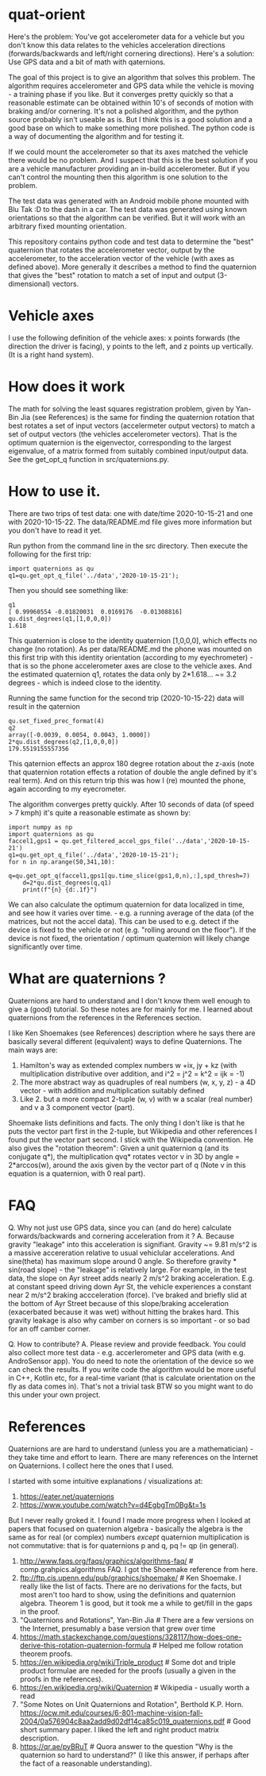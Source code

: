 # quat-orient

Here's the problem: You've got accelerometer data for a vehicle but you don't know this data relates to the vehicles acceleration directions (forwards/backwards and left/right cornering directions).
Here's a solution: Use GPS data and a bit of math with qaternions.

The goal of this project is to give an algorithm that solves this problem. The algorithm requires accelerometer and GPS data while the vehicle is moving - a training phase if you like. But it converges pretty quickly so that a reasonable estimate can be obtained within 10's of seconds of motion with braking and/or cornering. It's not a polished algorithm, and the python source probably isn't useable as is. But I think this is a good solution and a good base on which to make something more polished. The python code is a way of documenting the algorithm and for testing it.

If we could mount the accelerometer so that its axes matched the vehicle there would be no problem. And I suspect that this is the best solution if you are a vehicle manufacturer providing an in-build accelerometer. But if you can't control the mounting then this algorithm is one solution to the problem.

The test data was generated with an Android mobile phone mounted with Blu Tak :D to the dash in a car. The test data was generated using known orientations so that the algorithm can be verified. But it will work with an arbitrary fixed mounting orientation.

This repository contains python code and test data to determine the "best" quaternion that rotates the accelerometer vector, output by the accelerometer, to the acceleration vector of the vehicle (with axes as defined above). More generally it describes a method to find the quaternion that gives the "best" rotation to match a set of input and output (3-dimensional) vectors.

# Vehicle axes

I use the following definition of the vehicle axes: x points forwards (the direction the driver is facing), y points to the left, and z points up vertically. (It is a right hand system).

# How does it work

The math for solving the least squares registration problem, given by Yan-Bin Jia (see References) is the same for finding the quaternion rotation that best rotates a set of input vectors (accelermeter output vectors) to match a set of output vectors (the vehicles accelerometer vectors). That is the optimum quaternion is the eigenvector, corresponding to the largest eigenvalue, of a matrix formed from suitably combined input/output data. See the get_opt_q function in src/quaternions.py. 

# How to use it.
There are two trips of test data: one with date/time 2020-10-15-21 and one with 2020-10-15-22. The data/README.md file gives more information but you don't have to read it yet.

Run python from the command line in the src directory. Then execute the following for the first trip:

```
import quaternions as qu
q1=qu.get_opt_q_file('../data','2020-10-15-21');
```

Then you should see something like:

```
q1
[ 0.99960554 -0.01820031  0.0169176  -0.01308816]
qu.dist_degrees(q1,[1,0,0,0])
1.618
```
This quaternion is close to the identity quaternion [1,0,0,0], which effects no change (no rotation). As per data/README.md the phone was mounted on this first trip with this identity orientation (according to my eyechrometer) - that is so the phone accelerometer axes are close to the vehicle axes. And the estimated quaternion q1, rotates the data only by 2*1.618... ~= 3.2 degrees - which is indeed close to the identity.

Running the same function for the second trip (2020-10-15-22) data will result in the qaternion

```
qu.set_fixed_prec_format(4)
q2
array([-0.0039, 0.0054, 0.0043, 1.0000])
2*qu.dist_degrees(q2,[1,0,0,0])
179.5519155557356
```

This qaternion effects an approx 180 degree rotation about the z-axis (note that quaternion rotation effects a rotation of double the angle defined by it's real term). And on this return trip this was how I (re) mounted the phone, again according to my eyecrometer.

The algorithm converges pretty quickly. After 10 seconds of data (of speed > 7 kmph) it's quite a reasonable estimate as shown by:
```
import numpy as np
import quaternions as qu
faccel1,gps1 = qu.get_filtered_accel_gps_file('../data','2020-10-15-21')
q1=qu.get_opt_q_file('../data','2020-10-15-21');
for n in np.arange(50,341,10):
    q=qu.get_opt_q(faccel1,gps1[qu.time_slice(gps1,0,n),:],spd_thresh=7)
    d=2*qu.dist_degrees(q,q1)
    print(f"{n} {d:.1f}")

```

We can also calculate the optimum quaternion for data localized in time, and see how it varies over time. - e.g. a running average of the data (of the matrices, but not the accel data). This can be used to e.g. detect if the device is fixed to the vehicle or not (e.g. "rolling around on the floor"). If the device is not fixed, the orientation / optimum quaternion will likely change significantly over time.

# What are quaternions ?

Quaternions are hard to understand and I don't know them well enough to give a (good) tutorial. So these notes are for mainly for me. I learned about quaternions from the references in the References section.

I like Ken Shoemakes (see References) description where he says there are basically several different (equivalent) ways to define Quaternions. The main ways are: 

1. Hamilton's way as extended complex numbers w +ix, jy + kz (with multiplication distributive over addition, and i^2 = j^2 = k^2 = ijk = -1)
2. The more abstract way as quadruples of real numbers (w, x, y, z) - a 4D vector - with addition and multiplication suitably defined
3. Like 2. but a more compact 2-tuple (w, v) with w a scalar (real number) and v a 3 component vector (part).

Shoemake lists definitions and facts. The only thing I don't like is that he puts the vector part first in the 2-tuple, but Wikipedia and other references I found put the vector part second. I stick with the Wikipedia convention. He also gives the "rotation theorem": Given a unit quaternion q (and its conjugate q*), the multiplication qvq* rotates vector v in 3D by angle = 2*arccos(w), around the axis given by the vector part of q (Note v in this equation is a quaternion, with 0 real part).

# FAQ

Q. Why not just use GPS data, since you can (and do here) calculate forwards/backwards and cornering acceleration from it ?
A. Because gravity "leakage" into this acceleration is signifiant. Gravity ~= 9.81 m/s^2 is a massive accereration relative to usual vehiclular accelerations. And sine(theta) has maximum slope around 0 angle. So therefore gravity * sin(road slope) - the "leakage" is relatively large. For example, in the test data, the slope on Ayr street adds nearly 2 m/s^2 braking acceleration. E.g. at constant speed driving down Ayr St, the vehicle experiences a constant near 2 m/s^2 braking accceleration (force). I've braked and briefly slid at the bottom of Ayr Street because of this slope/braking acceleration (exacerbated because it was wet) without hitting the brakes hard. This gravity leakage is also why camber on corners is so important - or so bad for an off camber corner.

Q. How to contribute?
A. Please review and provide feedback. You could also collect more test data - e.g. accerlerometer and GPS data (with e.g. AndroSensor app). You do need to note the orientation of the device so we can check the results. If you write code the algorithm would be more useful in C++, Kotlin etc, for a real-time variant (that is calculate orientation on the fly as data comes in). That's not a trivial task BTW so you might want to do this under your own project.

# References

Quaternions are are hard to understand (unless you are a mathematician) - they take time and effort to learn. There are many references on the Internet on Quaternions. I collect here the ones that I used.

I started with some intuitive explanations / visualizations at:

1. https://eater.net/quaternions
2. https://www.youtube.com/watch?v=d4EgbgTm0Bg&t=1s

But I never really groked it. I found I made more progress when I looked at papers that focused on quaternion algebra - basically the algebra is the same as for real (or complex) numbers *except* quaternion multiplication is not commutative: that is for quaternions p and q, pq != qp (in general).

1. http://www.faqs.org/faqs/graphics/algorithms-faq/ # comp.grahpics.algorithms FAQ. I got the Shoemake reference from here.
2. ftp://ftp.cis.upenn.edu/pub/graphics/shoemake/ # Ken Shoemake. I really like the list of facts. There are no derivations for the facts, but most aren't too hard to show, using the definitions and quaternion algebra. Theorem 1 is good, but it took me a while to get/fill in the gaps in the proof.
3. "Quaternions and Rotations", Yan-Bin Jia # There are a few versions on the Internet, presumably a base version that grew over time
4. https://math.stackexchange.com/questions/328117/how-does-one-derive-this-rotation-quaternion-formula # Helped me follow rotation theorem proofs.
5. https://en.wikipedia.org/wiki/Triple_product # Some dot and triple product formulae are needed for the proofs (usually a given in the proofs in the references).
5. https://en.wikipedia.org/wiki/Quaternion # Wikipedia - usually worth a read
6. "Some Notes on Unit Quaternions and Rotation", Berthold K.P. Horn. https://ocw.mit.edu/courses/6-801-machine-vision-fall-2004/0a576904c8aa2add9d02df14ca85c019_quaternions.pdf # Good short summary paper. I liked the left and right product matrix description.
7. https://qr.ae/pyBRuT # Quora answer to the question "Why is the quaternion so hard to understand?" (I like this answer, if perhaps after the fact of a reasonable understanding).

